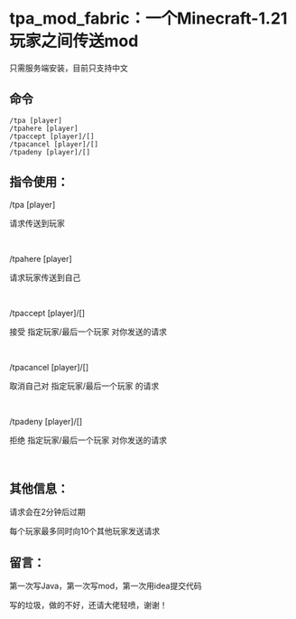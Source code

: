 # tpa_mod_fabric：一个Minecraft-1.21玩家之间传送mod

只需服务端安装，目前只支持中文

## 命令

```
/tpa [player]
/tpahere [player]
/tpaccept [player]/[]
/tpacancel [player]/[]
/tpadeny [player]/[]
```
## 指令使用：

/tpa [player]

请求传送到玩家

<br>

/tpahere [player]

请求玩家传送到自己

<br>

/tpaccept [player]/[]

接受 指定玩家/最后一个玩家 对你发送的请求

<br>

/tpacancel [player]/[]

取消自己对 指定玩家/最后一个玩家 的请求

<br>

/tpadeny [player]/[]

拒绝 指定玩家/最后一个玩家 对你发送的请求

<br>

## 其他信息：

请求会在2分钟后过期

每个玩家最多同时向10个其他玩家发送请求

## 留言：

第一次写Java，第一次写mod，第一次用idea提交代码

写的垃圾，做的不好，还请大佬轻喷，谢谢！
